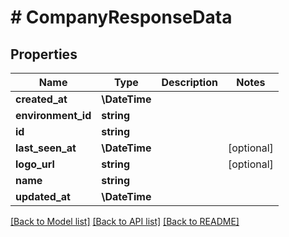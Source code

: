 # # CompanyResponseData

## Properties

Name | Type | Description | Notes
------------ | ------------- | ------------- | -------------
**created_at** | **\DateTime** |  |
**environment_id** | **string** |  |
**id** | **string** |  |
**last_seen_at** | **\DateTime** |  | [optional]
**logo_url** | **string** |  | [optional]
**name** | **string** |  |
**updated_at** | **\DateTime** |  |

[[Back to Model list]](../../README.md#models) [[Back to API list]](../../README.md#endpoints) [[Back to README]](../../README.md)
